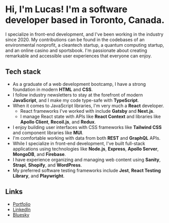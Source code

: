 # Hi, I'm Lucas! I'm a software developer based in Toronto, Canada.

I specialize in front-end development, and I've been working in the industry since 2020. My contributions can be found in the codebases of an environmental nonprofit, a cleantech startup, a quantum computing startup, and an online casino and sportsbook. I'm passionate about creating remarkable and accessible user experiences that everyone can enjoy.

## Tech stack

- As a graduate of a web development bootcamp, I have a strong foundation in modern __HTML__ and __CSS__.
- I follow industry newsletters to stay at the forefront of modern __JavaScript__, and I make my code type-safe with __TypeScript__.
- When it comes to JavaScript libraries, I'm very much a __React__ developer.
  - React frameworks I've worked with include __Gatsby__ and __Next.js__.
  - I manage React state with APIs like __React Context__ and libraries like __Apollo Client__, __Recoil.js__, and __Redux__.
- I enjoy building user interfaces with CSS frameworks like __Tailwind CSS__ and component libraries like __MUI__.
- I'm comfortable working with data from both __REST__ and __GraphQL__ APIs.
- While I specialize in front-end development, I've built full-stack applications using technologies like __Node.js__, __Express__, __Apollo Server__, __MongoDB__, and __Firebase__.
- I have experience organizing and managing web content using __Sanity__, __Strapi__, __Shopify__, and __WordPress__.
- My preferred software testing frameworks include __Jest__, __React Testing Library__, and __Playwright__.

## Links
- [Portfolio](https://lucassilbernagel.com/)
- [LinkedIn](https://www.linkedin.com/in/lucassilbernagel/)
- [Bluesky](https://bsky.app/profile/lucassilbernagel.com)
